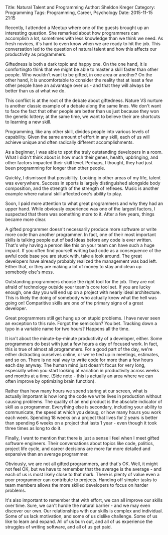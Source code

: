 Title: Natural Talent and Programming
Author: Sheldon Kreger
Category: Programming
Tags: Programming, Career, Psychology
Date: 2015-11-15 21:15

Recently, I attended a Meetup where one of the guests brought up an interesting question. She remarked about how programmers can accomplish a lot, sometimes with less knowledge than we think we need. As fresh novices, it's hard to even know when we are ready to hit the job. This conversation led to the question of natural talent and how this affects our productivity as programmers.

Giftedness is both a dark topic and happy one. On the one hand, it is comfortingto think that we might be able to master a skill faster than other people. Who wouldn't want to be gifted, in one area or another? On the other hand, it is uncomfortable to consider the reality that at least a few other people have an advantage over us - and that they will always be better than us at what we do.

This conflict is at the root of the debate about giftedness. Nature VS nurture is another classic example of a debate along the same lines. We don't want to face the fact that other people are better than us just because they won the genetic lottery; at the same time, we want to believe their are shortcuts to learning a new skill.

Programming, like any other skill, divides people into various levels of capability. Given the same amount of effort in any skill, each of us will achieve unique and often radically different accomplishments.

As a beginner, I was able to spot the truly outstanding developers in a room. What I didn't think about is how much their genes, health, upbringing, and other factors impacted their skill level. Perhaps, I thought, they had just been programming for longer than other people.

Quickly, I dismissed that possibility. Looking in other areas of my life, talent was everywhere. Success in sports is largely distinguished alongside body composition, and the strength of the strength of reflexes. Music is another example where natural skill affected one's ability to play.

Soon, I paid more attention to what great programmers and why they had an upper hand. While obviously experience was one of the largest factors, I suspected that there was something more to it. After a few years, things became more clear.

A gifted programmer doesn't necessarily produce more software or write more code than another programmer. In fact, one of their most important skills is talking people out of bad ideas before any code is ever written. That's why having a person like this on your team can have such a huge impact. If you often find yourself writing bad code as a consequence of the awful code base you are stuck with, take a look around. The great developers have already probably realized the management was bad left. Either that, or they are making a lot of money to stay and clean up somebody else's mess.

Outstanding programmers choose the right tool for the job. They are not afraid of technology outside your team's core tool set. If you are lucky enough, one day you will end up on a project with nearly ideal architecture. This is likely the doing of somebody who actually knew what the hell was going on! Comparitive skills are one of the primary signs of a great developer.

Great programmers still get hung up on stupid problems. I have never seen an exception to this rule. Forgot the semicolon? You bet. Tracking down a typo in a variable name for two hours? Happens all the time.

It isn't about the minute-by-minute productivity of a developer, either. Some programmers do best with just a few hours a day of focused work. In fact, this is true of almost all programmers. For a good part of the day, we're either distracting ourselves online, or we're tied up in meetings, estimates, and so on. There is no real way to write code for more than a few hours each day anyway. The human mind just doesn't focus for very long, especially when you start looking at variation in productivity across weeks and months at a time. (Side note - this is actually an area where we can often improve by optimizing brain function).

Rather than how many hours we spend staring at our screen, what is actually important is how long the code we write lives in production without causing problems. The quality of an end product is the absolute indicator of skill as a programmer. Everything else is secondary, including your ability to communicate, the speed at which you debug, or how many hours you work each week. Spending 18 weeks on a project that lives for 2 years is better than spending 6 weeks on a project that lasts 1 year - even though it took three times as long to do it.

Finally, I want to mention that there is just a sense I feel when I meet gifted software engineers. Their conversations about topics like code, politics, project life cycle, and career decisions are more far more detailed and expansive than an average programmer.

Obviously, we are not all gifted programmers, and that's OK. Well, it might not feel OK, but we have to remember that the average is the average - and each of us is most likely close to that mark. There is plenty of value even a poor programmer can contribute to projects. Handing off simpler tasks to team members allows the more skilled developers to focus on harder problems.

It's also important to remember that with effort, we can all improve our skills over time. Sure, we can't hurdle the natural barrier - and we may even discover our own. Our relationships with our skills is complex and individual. Some of us lack motivation, and some of us dislike challenge. Some of us like to learn and expand. All of us burn out, and all of us experience the struggles of writing software, and all of us get paid.
